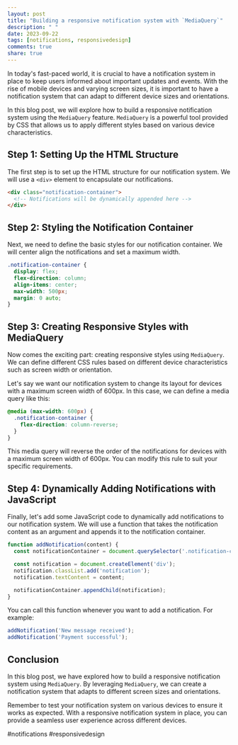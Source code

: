 ```yaml
---
layout: post
title: "Building a responsive notification system with `MediaQuery`"
description: " "
date: 2023-09-22
tags: [notifications, responsivedesign]
comments: true
share: true
---
```


In today's fast-paced world, it is crucial to have a notification system in place to keep users informed about important updates and events. With the rise of mobile devices and varying screen sizes, it is important to have a notification system that can adapt to different device sizes and orientations.

In this blog post, we will explore how to build a responsive notification system using the `MediaQuery` feature. `MediaQuery` is a powerful tool provided by CSS that allows us to apply different styles based on various device characteristics.

## Step 1: Setting Up the HTML Structure

The first step is to set up the HTML structure for our notification system. We will use a `<div>` element to encapsulate our notifications.

```html
<div class="notification-container">
  <!-- Notifications will be dynamically appended here -->
</div>
```

## Step 2: Styling the Notification Container

Next, we need to define the basic styles for our notification container. We will center align the notifications and set a maximum width.

```css
.notification-container {
  display: flex;
  flex-direction: column;
  align-items: center;
  max-width: 500px;
  margin: 0 auto;
}
```

## Step 3: Creating Responsive Styles with MediaQuery

Now comes the exciting part: creating responsive styles using `MediaQuery`. We can define different CSS rules based on different device characteristics such as screen width or orientation.

Let's say we want our notification system to change its layout for devices with a maximum screen width of 600px. In this case, we can define a media query like this:

```css
@media (max-width: 600px) {
  .notification-container {
    flex-direction: column-reverse;
  }
}
```

This media query will reverse the order of the notifications for devices with a maximum screen width of 600px. You can modify this rule to suit your specific requirements.

## Step 4: Dynamically Adding Notifications with JavaScript

Finally, let's add some JavaScript code to dynamically add notifications to our notification system. We will use a function that takes the notification content as an argument and appends it to the notification container.

```javascript
function addNotification(content) {
  const notificationContainer = document.querySelector('.notification-container');

  const notification = document.createElement('div');
  notification.classList.add('notification');
  notification.textContent = content;

  notificationContainer.appendChild(notification);
}
```

You can call this function whenever you want to add a notification. For example:

```javascript
addNotification('New message received');
addNotification('Payment successful');
```

## Conclusion

In this blog post, we have explored how to build a responsive notification system using `MediaQuery`. By leveraging `MediaQuery`, we can create a notification system that adapts to different screen sizes and orientations.

Remember to test your notification system on various devices to ensure it works as expected. With a responsive notification system in place, you can provide a seamless user experience across different devices.

#notifications #responsivedesign